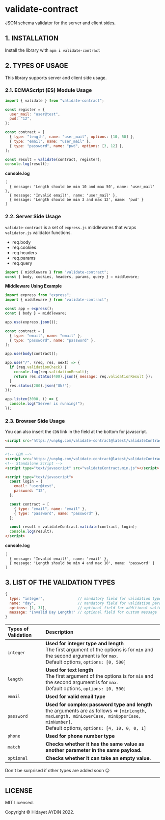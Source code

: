 # validate-contract

JSON schema validator for the server and client sides.

## 1. INSTALLATION

Install the library with `npm i validate-contract`

## 2. TYPES OF USAGE

This library supports server and client side usage.

### 2.1. ECMAScript (ES) Module Usage

```js
import { validate } from "validate-contract";

const register = {
  user_mail: "user@test",
  pwd: "12",
};

const contract = [
  { type: "length", name: "user_mail", options: [10, 50] },
  { type: "email", name: "user_mail" },
  { type: "password", name: "pwd", options: [3, 12] },
];

const result = validate(contract, register);
console.log(result);
```

**console.log**

```
[
  { message: 'Length should be min 10 and max 50', name: 'user_mail' },
  { message: 'Invalid email!', name: 'user_mail' },
  { message: 'Length should be min 3 and max 12', name: 'pwd' }
]
```

### 2.2. Server Side Usage

`validate-contract` is a set of `express.js` middlewares that wraps `validator.js` validator functions.

- req.body
- req.cookies
- req.headers
- req.params
- req.query

```js
import { middleware } from "validate-contract";
const { body, cookies, headers, params, query } = middleware;
```

**Middleware Using Example**

```js
import express from "express";
import { middleware } from "validate-contract";

const app = express();
const { body } = middleware;

app.use(express.json());

const contract = [
  { type: "email", name: "email" },
  { type: "password", name: "password" },
];

app.use(body(contract));

app.use("/", (req, res, next) => {
  if (req.validationCheck) {
    console.log(req.validationResult);
    return res.status(400).json({ message: req.validationResult });
  }
  res.status(200).json("Ok!");
});

app.listen(3000, () => {
  console.log("Server is running!");
});
```

### 2.3. Browser Side Usage

You can also insert the `CDN` link in the field at the bottom for javascript.

```html
<script src="https://unpkg.com/validate-contract@latest/validateContract.min.js"></script>
```

---

```html
<!-- CDN -->
<script src="https://unpkg.com/validate-contract@latest/validateContract.min.js"></script>
<!-- Standalone Script -->
<script type="text/javascript" src="validateContract.min.js"></script>

<script type="text/javascript">
  const login = {
    email: "user@test",
    password: "12",
  };

  const contract = [
    { type: "email", name: "email" },
    { type: "password", name: "password" },
  ];

  const result = validateContract.validate(contract, login);
  console.log(result);
</script>
```

**console.log**

```
[
  { message: 'Invalid email!', name: 'email' },
  { message: 'Length should be min 4 and max 10', name: 'password' }
]
```

## 3. LIST OF THE VALIDATION TYPES

```js
{
  type: "integer",               // mandatory field for validation type
  name: "day",                   // mandatory field for validation parameter
  options: [1, 31],              // optional field for additional validation features
  message: "Invalid Day Length!" // optional field for custom message
}
```

| Types of Validation | Description                                                                                                                                                                                       |
| :------------------ | :------------------------------------------------------------------------------------------------------------------------------------------------------------------------------------------------ |
| `integer`           | **Used for integer type and length**<br>The first argument of the options is for `min` and the second argument is for `max`.<br>Default options, `options: [0, 500]`                              |
| `length`            | **Used for text length**<br>The first argument of the options is for `min` and the second argument is for `max`.<br>Default options, `options: [0, 500]`                                          |
| `email`             | **Used for valid email type**                                                                                                                                                                     |
| `password`          | **Used for complex password type and length**<br>the arguments are as follows => `[minLength, maxLength, minLowerCase, minUpperCase, minNumber]`.<br>Default options, `options: [4, 10, 0, 0, 1]` |
| `phone`             | **Used for phone number type**                                                                                                                                                                    |
| `match`             | **Checks whether it has the same value as another parameter in the same payload.**                                                                                                                |
| `optional`          | **Checks whether it can take an empty value.**                                                                                                                                                    |

Don't be surprised if other types are added soon :wink:

---

## LICENSE

MIT Licensed.

Copyright © Hidayet AYDIN 2022.
